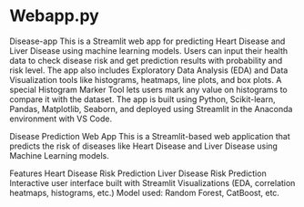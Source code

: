 # Webapp.py
Disease-app This is a Streamlit web app for predicting Heart Disease and Liver Disease using machine learning models. Users can input their health data to check disease risk and get prediction results with probability and risk level. The app also includes Exploratory Data Analysis (EDA) and Data Visualization tools like histograms, heatmaps, line plots, and box plots. A special Histogram Marker Tool lets users mark any value on histograms to compare it with the dataset. The app is built using Python, Scikit-learn, Pandas, Matplotlib, Seaborn, and deployed using Streamlit in the Anaconda environment with VS Code.

Disease Prediction Web App This is a Streamlit-based web application that predicts the risk of diseases like Heart Disease and Liver Disease using Machine Learning models.

Features Heart Disease Risk Prediction Liver Disease Risk Prediction Interactive user interface built with Streamlit Visualizations (EDA, correlation heatmaps, histograms, etc.) Model used: Random Forest, CatBoost, etc.
